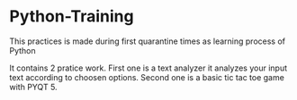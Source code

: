 # Python-Training
This practices is made during first quarantine times as learning process of Python

It contains 2 pratice work.
First one is a text analyzer it analyzes your input text according to choosen options.
Second one is a basic tic tac toe game with PYQT 5.

